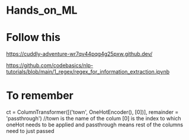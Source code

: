 # Hands_on_ML

# Follow this
https://cuddly-adventure-wr7qv44pqg4g25pxw.github.dev/

https://github.com/codebasics/nlp-tutorials/blob/main/1_regex/regex_for_information_extraction.ipynb



# To remember

ct = ColumnTransformer([('town', OneHotEncoder(), [0])], remainder = 'passthrough') //town is the name of the colum [0] is the index to which oneHot needs to be applied and passthrough means rest of the columns need to just passed

